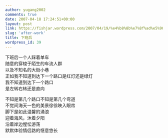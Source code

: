 ```yaml
---
author: yugang2002
comments: true
date: 2007-04-18 17:24:51+00:00
layout: post
link: https://fishjar.wordpress.com/2007/04/19/%e4%b8%8b%e7%8f%ad%e5%90%8e/
slug: 'after-work'
title: 下班后
wordpress_id: 39
---
```


下班后一个人踩着单车  
随意的穿梭于陌生的车流人群  
以及不知名的大街小巷  
正如我不知道到达下一个路口是红灯还是绿灯  
我不知道到达下一个路口  
是左转右转还是直向  
  
不知是第几个路口不知是第几个弯道  
不觉间海天一色的美景徐徐映入眼帘  
脚下是如此温馨的涌浪  
迎着海风，沐着夕阳  
沿着岸边惺忪游荡  
默默体验情侣路的惬意悠长  
  

